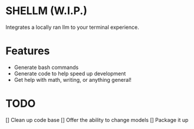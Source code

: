 # SHELLM (W.I.P.)
Integrates a locally ran llm to your terminal experience.

# Features
* Generate bash commands 
* Generate code to help speed up development
* Get help with math, writing, or anything general!

# TODO
[] Clean up code base 
[] Offer the ability to change models
[] Package it up
